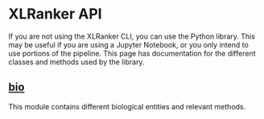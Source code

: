 # XLRanker API

If you are not using the XLRanker CLI, you can use the Python library. This may be useful if you are using a Jupyter Notebook, or you only intend to use portions of the pipeline. This page has documentation for the different classes and methods used by the library.

## [bio](./bio/index.md)

This module contains different biological entities and relevant methods.